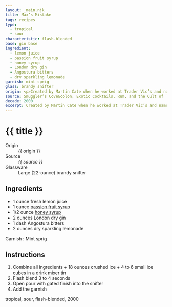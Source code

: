 ```yaml
---
layout: _main.njk
title: Max’s Mistake
tags: recipes
type:
  - tropical
  - sour
characteristic: flash-blended
base: gin base
ingredient:
  - lemon juice
  - passion fruit syrup
  - honey syrup
  - London dry gin
  - Angostura bitters
  - dry sparkling lemonade
garnish: mint sprig
glass: brandy snifter
origin: <p>Created by Martin Cate when he worked at Trader Vic’s and named in honor of Tiki-Ti’s <a href="/recipes/rays-mistake/">Ray’s mistake</a>. The drink was the result of Cate accidentally combining two other drinks.</p><p><q>Max</q> is Cate’s mother's nickname for her son.</p>
source: Smuggler’s Cove&colon; Exotic Cocktails, Rum, and the Cult of Tiki
decade: 2000
excerpt: Created by Martin Cate when he worked at Trader Vic’s and named in honor of Tiki-Ti’s Ray’s mistake.
---
```


<!-- markdownlint-disable MD025 -->
# {{ title }}
<!-- markdownlint-enable MD025 -->

<dl>
  <dt>Origin</dt>
  <dd>
    <stack-l>{{ origin }}</stack-l>
  </dd>
  <dt>Source</dt>
  <dd><cite><span data-pagefind-filter="Source">{{ source }}</span></cite></dd>
  <dt>Glassware</dt>
  <dd>Large (22-ounce) brandy snifter</dd>
</dl>

## Ingredients

* 1 ounce fresh lemon juice
* 1 ounce [passion fruit syrup](/mixes/passion-fruit-syrup)
* 1/2 ounce [honey syrup](/mixes/honey-syrup/)
* 2 ounces London dry gin
* 1 dash Angostura bitters
* 2 ounces dry sparkling lemonade

Garnish
  : <span data-pagefind-filter="Garnish">Mint sprig</span>

## Instructions

1. Combine all ingredients + 18 ounces crushed ice + 4 to 6 small ice cubes in a drink mixer tin
2. Flash blend 3 to 4 seconds
3. Open pour with gated finish into the snifter
4. Add the garnish

<div
  class="sr-only"
  data-cat[0]="Drink"
  data-type[0]="Tropical"
  data-type[1]="Sour"
  data-char[0]="Flash-blended"
  data-base[0]="Gin"
  data-ingredient[0]="Lemon juice"
  data-ingredient[1]="Passion fruit syrup"
  data-ingredient[2]="Honey syrup"
  data-ingredient[3]="Gin, London dry"
  data-ingredient[4]="Angostura bitters"
  data-ingredient[5]="Lemonade, dry sparkling"
  data-pantry[0]="Mint sprig"
  data-juice[0]="Lemon juice"
  data-syrup[0]="Passion fruit syrup"
  data-syrup[1]="Honey syrup"
  data-liquor[0]="Gin, London dry"
  data-bitters[0]="Angostura bitters"
  data-soda[0]="Lemonade, dry sparkling"
  data-origin[0]="Martin Cate"
  data-origin[1]="Trader Vic’s"
  data-glass[0]="Brandy snifter"
  data-glass[1]="Brandy snifter, large (22-ounce)"
  data-decade[0]="2000"
  data-pagefind-filter="
    Category[data-cat[0]],
    Type[data-type[0]],
    Type[data-type[1]],
    Characteristic[data-char[0]],
    Base[data-base[0]],
    Ingredient[data-ingredient[0]],
    Ingredient[data-ingredient[1]],
    Ingredient[data-ingredient[2]],
    Ingredient[data-ingredient[3]],
    Ingredient[data-ingredient[4]],
    Ingredient[data-ingredient[5]],
    Pantry[data-pantry[0]],
    Juice[data-juice[0]],
    Syrup[data-syrup[0]],
    Syrup[data-syrup[1]],
    Liquor[data-liquor[0]],
    Bitters[data-bitters[0]],
    Soda & seltzer[data-soda[0]],
    Origin[data-origin[0]],
    Origin[data-origin[1]],
    Glassware[data-glass[0]],
    Glassware[data-glass[1]],
    Decade[data-decade[0]]
  "
>
</div>

<div class="keywords" aria-hidden>tropical, sour, flash-blended, 2000</div>
